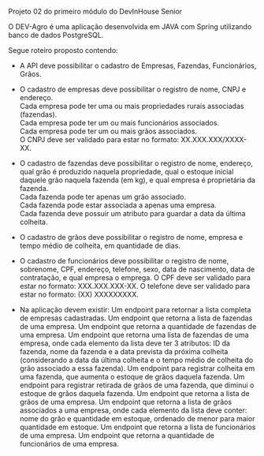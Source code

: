 Projeto 02 do primeiro módulo do DevInHouse Senior

O DEV-Agro é uma aplicação desenvolvida em JAVA com Spring utilizando banco de dados PostgreSQL.

Segue roteiro proposto contendo:

- A API deve possibilitar o cadastro de Empresas, Fazendas, Funcionários, Grãos.

- O cadastro de empresas deve possibilitar o registro de nome, CNPJ e endereço.<br />
Cada empresa pode ter uma ou mais propriedades rurais associadas (fazendas).<br />
Cada empresa pode ter um ou mais funcionários associados.<br />
Cada empresa pode ter um ou mais grãos associados.<br />
O CNPJ deve ser validado para estar no formato: XX.XXX.XXX/XXXX-XX.<br />

- O cadastro de fazendas deve possibilitar o registro de nome, endereço, qual grão é produzido naquela propriedade, qual o estoque inicial daquele grão naquela fazenda (em kg), e qual empresa é proprietária da fazenda.<br />
Cada fazenda pode ter apenas um grão associado.<br />
Cada fazenda pode estar associada a apenas uma empresa.<br />
Cada fazenda deve possuir um atributo para guardar a data da última colheita.<br />

- O cadastro de grãos deve possibilitar o registro de nome, empresa e tempo médio de colheita, em quantidade de dias.

- O cadastro de funcionários deve possibilitar o registro de nome, sobrenome, CPF, endereço, telefone, sexo, data de nascimento, data de contratação, e qual empresa o emprega.
O CPF deve ser validado para estar no formato: XXX.XXX.XXX-XX.
O telefone deve ser validado para estar no formato: (XX) XXXXXXXXX.

- Na aplicação devem existir: 
Um endpoint para retornar a lista completa de empresas cadastradas.
Um endpoint que retorna a lista de fazendas de uma empresa.
Um endpoint que retorna a quantidade de fazendas de uma empresa.
Um endpoint que retorna uma lista de fazendas de uma empresa, onde cada elemento da lista deve ter 3 atributos: ID da fazenda, nome da fazenda e a data prevista da próxima colheita (considerando a data da última colheita e o tempo médio de colheita do grão associado a essa fazenda).
Um endpoint para registrar colheita em uma fazenda, que aumenta o estoque de grãos daquela fazenda.
Um endpoint para registrar retirada de grãos de uma fazenda, que diminui o estoque de grãos daquela fazenda.
Um endpoint que retorna a lista de grãos de uma empresa.
Um endpoint que retorna a lista de grãos associados a uma empresa, onde cada elemento da lista deve conter: nome do grão e quantidade em estoque, ordenado de menor para maior quantidade em estoque.
Um endpoint que retorna a lista de funcionários de uma empresa.
Um endpoint que retorna a quantidade de funcionários de uma empresa.
